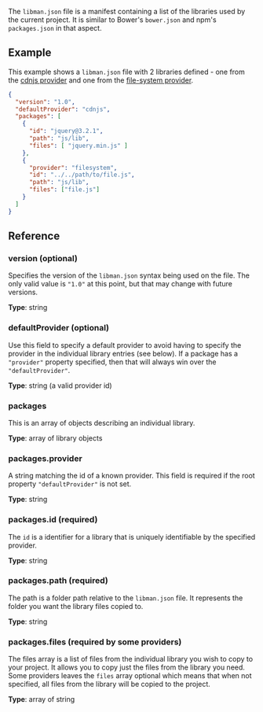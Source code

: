 The `libman.json` file is a manifest containing a list of the libraries used by the current project. It is similar to Bower's `bower.json` and npm's `packages.json` in that aspect.

## Example
This example shows a `libman.json` file with 2 libraries defined - one from the [cdnjs provider](cdnjs-provider) and one from the [file-system provider](file-system-provider).

```json
{
  "version": "1.0",
  "defaultProvider": "cdnjs",
  "packages": [
    {
      "id": "jquery@3.2.1",
      "path": "js/lib",
      "files": [ "jquery.min.js" ]
    },
    {
      "provider": "filesystem",
      "id": "../../path/to/file.js",
      "path": "js/lib",
      "files": ["file.js"]
    }
  ]
}
```

## Reference

### version (optional)
Specifies the version of the `libman.json` syntax being used on the file. The only valid value is `"1.0"` at this point, but that may change with future versions.

**Type**: string

### defaultProvider (optional)
Use this field to specify a default provider to avoid having to specify the provider in the individual library entries (see below). If a package has a `"provider"` property specified, then that will always win over the `"defaultProvider"`.

**Type**: string (a valid provider id)

### packages
This is an array of objects describing an individual library.

**Type**: array of library objects

### packages.provider
A string matching the id of a known provider. This field is required if the root property `"defaultProvider"` is not set.

**Type**: string

### packages.id (required)
The `id` is a identifier for a library that is uniquely identifiable by the specified provider.

**Type**: string

### packages.path (required)
The path is a folder path relative to the `libman.json` file. It represents the folder you want the library files copied to.

**Type**: string

### packages.files (required by some providers)
The files array is a list of files from the individual library you wish to copy to your project. It allows you to copy just the files from the library you need. Some providers leaves the `files` array optional which means that when not specified, all files from the library will be copied to the project.

**Type**: array of string